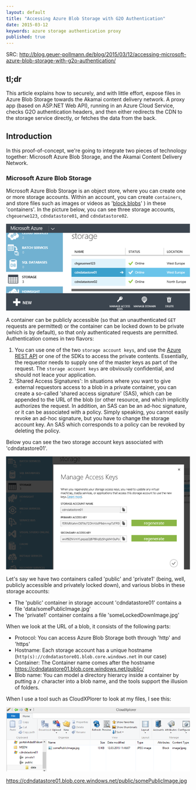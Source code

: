 ```yaml
---
layout: default
title: "Accessing Azure Blob Storage with G2O Authentication"
date: 2015-03-12
keywords: azure storage authentication proxy
published: true
---
```


SRC: http://blog.geuer-pollmann.de/blog/2015/03/12/accessing-microsoft-azure-blob-storage-with-g2o-authentication/

## tl;dr

This article explains how to securely, and with little effort, expose files in Azure Blob Storage towards the Akamai content delivery network. A proxy app (based on ASP.NET Web API), running in an Azure Cloud Service, checks G2O authentication headers, and then either redirects the CDN to the storage service directly, or fetches the data from the back. 

## Introduction

In this proof-of-concept, we're going to integrate two pieces of technology together: Microsoft Azure Blob Storage, and the Akamai Content Delivery Network. 

### Microsoft Azure Blob Storage 

Microsoft Azure Blob Storage is an object store, where you can create one or more storage accounts. Within an account, you can create `containers`, and store files such as images or videos as '[block blobs][block blobs]' ) in these 'containers'. In the picture below, you can see three storage accounts, `chgeuerwe123`, `cdndatastore01`, and `cdndatastore02`.

<img src="/img/2015-03-12-accessing-microsoft-azure-blob-storage-with-g2o-authentication/blob-storage-ui.png"></img>

A container can be publicly accessible (so that an unauthenticated `GET` requests are permitted) or the container can be locked down to be private (which is by default), so that only authenticated requests are permitted. Authentication comes in two flavors: 

1. You can use one of the two `storage account keys`, and use the [Azure REST API][azure storage REST API] or one of the SDKs to access the private contents. Essentially, the requestor needs to supply one of the master keys as part of the request. The `storage account keys` are obviously confidential, and should not leace your application. 
2. 'Shared Access Signatures': In situations where you want to give external requestors access to a blob in a private container, you can create a so-called 'shared access signature' (SAS), which can be appended to the URL of the blob (or other resource, and which implicitly authorizes the request. In addition, an SAS can be an ad-hoc signature, or it can be associated with a policy. Simply speaking, you cannot easily revoke an ad-hoc signature, but you have to change the storage account key. An SAS which corresponds to a policy can be revoked by deleting the policy. 

Below you can see the two storage account keys associated with 'cdndatastore01'. 

<img src="/img/2015-03-12-accessing-microsoft-azure-blob-storage-with-g2o-authentication/blob-storage-keys.png"></img>

Let's say we have two containers called 'public' and 'private1' (being, well, publicly accessible and privately locked down), and various blobs in these storage accounts: 

- The 'public' container in storage account 'cdndatastore01' contains a file 'data/somePublicImage.jpg'
- The 'private1' container contains a file 'someLockedDownImage.jpg'

When we look at the URL of a blob, it consists of the following parts: 

- Protocol: You can access Azure Blob Storage both through 'http' and 'https'
- Hostname: Each storage account has a unique hostname (`http(s)://cdndatastore01.blob.core.windows.net` in our case)
- Container: The Container name comes after the hostname https://cdndatastore01.blob.core.windows.net/public/
- Blob name: You can model a directory hierarcy inside a container by putting a `/` character into a blob name, and the tools support the illusion of folders. 

When I use a tool such as CloudXPlorer to look at my files, I see this: 

<img src="/img/2015-03-12-accessing-microsoft-azure-blob-storage-with-g2o-authentication/blob-storage-cloudxplorer.png"></img>

https://cdndatastore01.blob.core.windows.net/public/somePublicImage.jpg






<!--
cdndatastore01
fERfsRKahmEXFXcF2DhHJzIP9dmmpTzFP0B24lfDk2XHrD1KsLqb6EHPCspTRHyVw0g+1cHnuOwI14c6NjQr3Q==
wvIf9ZNVmYLpqsqOjBPBlIqEz5hgkMr0uPoPqeOOMcrnDHpysbed71BwjJ4wCtbc1M8eY/DFOEbOtOLJ+2JYJA==
-->




[block blobs]: https://msdn.microsoft.com/en-us/library/azure/ee691964.aspx
[azure storage REST API]: https://msdn.microsoft.com/en-us/library/azure/dd135733.aspx
